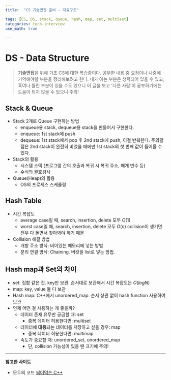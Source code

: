 ```yaml
---
title:	"CS 기술면접 준비 - 자료구조"

tags: [CS, DS, stack, queue, hash, map, set, multiset]
categories: tech-interview
use_math: true

---
```

# DS - Data Structure

> **기술면접**을 위해 기초 CS에 대한 복습중이다.
공부한 내용 중 요점이나 나중에 기억해야할 부분을 정리해보려고 한다.
내가 아는 부분은 생략되어 있을 수 있고, 혹여나 틀린 부분이 있을 수도 있으니 이 글을 보고 '다른 사람'이 공부하기에는 도움이 되지 않을 수 있으니 주의!


## Stack & Queue
- Stack 2개로 Queue 구현하는 방법
    - enqueue용 stack, dequeue용 stack을 만들어서 구현한다.
    - enqueue: 1st stack에 push
    - dequeue: 1st stack에서 pop 후 2nd stack에 push, 이걸 반복한다. 주의할 점은 2nd stack이 완전히 비었을 때에만 1st stack의 첫 번째 값이 들어올 수 있다.
- Stack의 활용
    - 시스템 스택 (프로그램 간의 호출과 복귀 시 복귀 주소, 매개 변수 등)
    - 수식의 괄호검사
- Queue(Heap)의 활용
    - OS의 프로세스 스케줄링
    
## Hash Table
- 시간 복잡도
    - average case일 때, search, insertion, delete 모두 $O(1)$
    - worst case일 때, search, insertion, delete 모두 $O(n)$
      collision이 생기면 전부 다 돌면서 찾아봐야 하기 때문
- Collision 해결 방법
    - 개방 주소 방식: 비어있는 메모리에 넣는 방법
    - 분리 연결 방식: Chaining. 버킷을 list로 넣는 방법.
    
## Hash map과 Set의 차이
- set: 집합 같은 것. key만 보관. 순서대로 보관해서 시간 복잡도는 $O(logN)$
- map: key, value 둘 다 보관
- Hash map: C++에서 unordered_map. 순서 상관 없이 hash function 사용하여 보관
- 언제 어떤 걸 사용하는 게 좋을까?
    - 데이터 존재 유무만 궁금할 때: set
        - 중복 데이터 허용한다면: multiset
    - 데이터에 **대응**되는 데이터를 저장하고 싶을 경우: map
        - 중복 데이터 허용한다면: multimap
    - 속도가 중요할 때: unordered_set, unordered_map
        - 단, collision 가능성이 있을 땐 크기에 주의!
        
---

**참고한 사이트**
- 모두의 코드 [씹어먹는 C++](https://modoocode.com/224)
